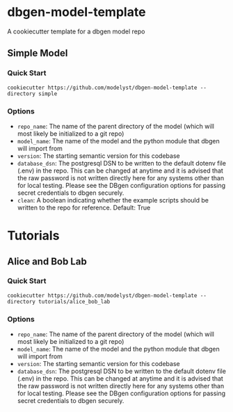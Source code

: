 # dbgen-model-template
A cookiecutter template for a dbgen model repo


## Simple Model 
### Quick Start
```
cookiecutter https://github.com/modelyst/dbgen-model-template --directory simple
```
### Options
 - `repo_name`: The name of the parent directory of the model (which will most likely be initialized to a git repo)
 - `model_name`: The name of the model and the python module that dbgen will import from 
 - `version`: The starting semantic version for this codebase
 - `database_dsn`: The postgresql DSN to be written to the default dotenv file (.env) in the repo. This can be changed at anytime and it is advised that the raw password is not written directly here for any systems other than for local testing. Please see the DBgen configuration options for passing secret credentials to dbgen securely.   
 - `clean`: A boolean indicating whether the example scripts should be written to the repo for reference. Default: True
 


# Tutorials 

## Alice and Bob Lab
### Quick Start
```
cookiecutter https://github.com/modelyst/dbgen-model-template --directory tutorials/alice_bob_lab
```
### Options
 - `repo_name`: The name of the parent directory of the model (which will most likely be initialized to a git repo)
 - `model_name`: The name of the model and the python module that dbgen will import from 
 - `version`: The starting semantic version for this codebase
 - `database_dsn`: The postgresql DSN to be written to the default dotenv file (.env) in the repo. This can be changed at anytime and it is advised that the raw password is not written directly here for any systems other than for local testing. Please see the DBgen configuration options for passing secret credentials to dbgen securely.   
 
